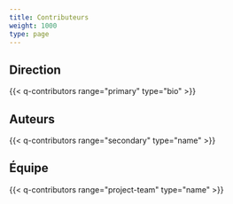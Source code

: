 ```yaml
---
title: Contributeurs
weight: 1000
type: page
---
```


## Direction
{{< q-contributors range="primary" type="bio" >}}

## Auteurs
{{< q-contributors range="secondary" type="name" >}}

## Équipe

{{< q-contributors range="project-team" type="name" >}}

